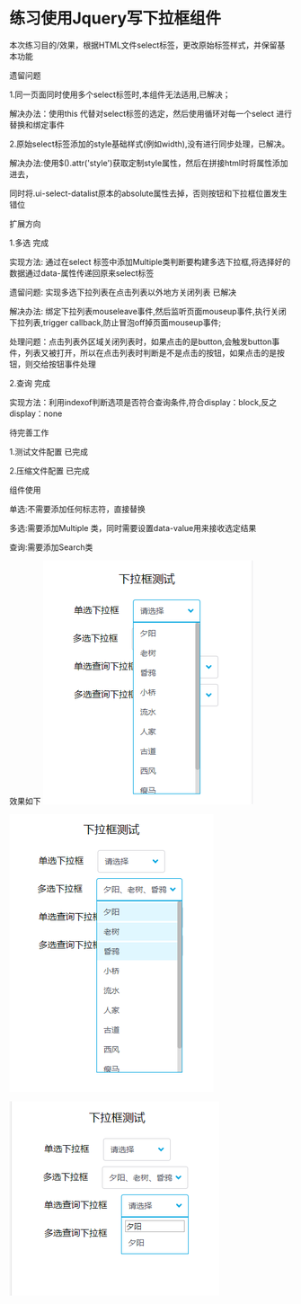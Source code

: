 # 练习使用Jquery写下拉框组件

本次练习目的/效果，根据HTML文件select标签，更改原始标签样式，并保留基本功能

遗留问题

1.同一页面同时使用多个select标签时,本组件无法适用,已解决；

解决办法：使用this 代替对select标签的选定，然后使用循环对每一个select 进行替换和绑定事件

2.原始select标签添加的style基础样式(例如width),没有进行同步处理，已解决。

解决办法:使用$().attr('style')获取定制style属性，然后在拼接html时将属性添加进去，

同时将.ui-select-datalist原本的absolute属性去掉，否则按钮和下拉框位置发生错位


扩展方向

1.多选 完成

实现方法: 通过在select 标签中添加Multiple类判断要构建多选下拉框,将选择好的数据通过data-属性传递回原来select标签

遗留问题: 实现多选下拉列表在点击列表以外地方关闭列表   已解决

解决办法: 绑定下拉列表mouseleave事件,然后监听页面mouseup事件,执行关闭下拉列表,trigger callback,防止冒泡off掉页面mouseup事件;

处理问题：点击列表外区域关闭列表时，如果点击的是button,会触发button事件，列表又被打开，所以在点击列表时判断是不是点击的按钮，如果点击的是按钮，则交给按钮事件处理

2.查询 完成

实现方法：利用indexof判断选项是否符合查询条件,符合display：block,反之display：none


待完善工作

1.测试文件配置 已完成

2.压缩文件配置 已完成

组件使用

单选:不需要添加任何标志符，直接替换

多选:需要添加Multiple 类，同时需要设置data-value用来接收选定结果

查询:需要添加Search类

效果如下
![single](img/single.png)

![multiple](img/multiple.png)

![search](img/search.png)


